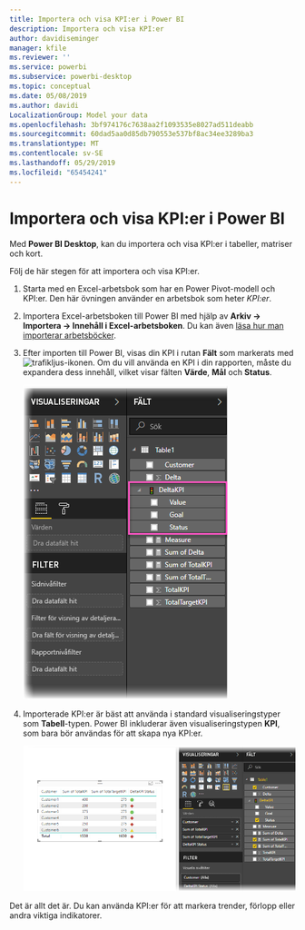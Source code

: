 ```yaml
---
title: Importera och visa KPI:er i Power BI
description: Importera och visa KPI:er
author: davidiseminger
manager: kfile
ms.reviewer: ''
ms.service: powerbi
ms.subservice: powerbi-desktop
ms.topic: conceptual
ms.date: 05/08/2019
ms.author: davidi
LocalizationGroup: Model your data
ms.openlocfilehash: 3bf974176c7638aa2f1093535e8027ad511deabb
ms.sourcegitcommit: 60dad5aa0d85db790553e537bf8ac34ee3289ba3
ms.translationtype: MT
ms.contentlocale: sv-SE
ms.lasthandoff: 05/29/2019
ms.locfileid: "65454241"
---
```

# <a name="import-and-display-kpis-in-power-bi"></a>Importera och visa KPI:er i Power BI
Med **Power BI Desktop**, kan du importera och visa KPI:er i tabeller, matriser och kort.

Följ de här stegen för att importera och visa KPI:er.

1. Starta med en Excel-arbetsbok som har en Power Pivot-modell och KPI:er. Den här övningen använder en arbetsbok som heter *KPI:er*.

1. Importera Excel-arbetsboken till Power BI med hjälp av **Arkiv -> Importera -> Innehåll i Excel-arbetsboken**. Du kan även [läsa hur man importerar arbetsböcker](desktop-import-excel-workbooks.md). 

1. Efter importen till Power BI, visas din KPI i rutan **Fält** som markerats med ![trafikljus](media/desktop-import-and-display-kpis/traffic.png)-ikonen. Om du vill använda en KPI i din rapporten, måste du expandera dess innehåll, vilket visar fälten **Värde**, **Mål** och **Status**.

    ![](media/desktop-import-and-display-kpis/desktoppreviewfeatureon2.png)

1. Importerade KPI:er är bäst att använda i standard visualiseringstyper som **Tabell**-typen. Power BI inkluderar även visualiseringstypen **KPI**, som bara bör användas för att skapa nya KPI:er.
   
    ![](media/desktop-import-and-display-kpis/desktoppreviewfeatureon3.png)

Det är allt det är. Du kan använda KPI:er för att markera trender, förlopp eller andra viktiga indikatorer.
